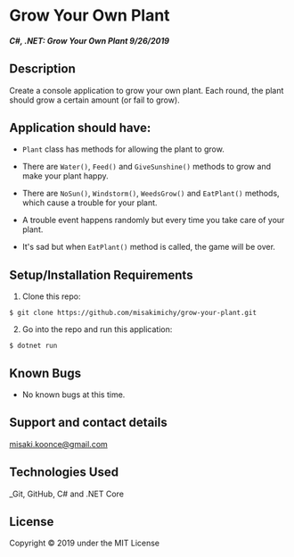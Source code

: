 # Grow Your Own Plant

#### _C#, .NET: Grow Your Own Plant 9/26/2019_

## Description
Create a console application to grow your own plant. Each round, the plant should grow a certain amount (or fail to grow).

## Application should have:
- `Plant` class has methods for allowing the plant to grow.

- There are `Water()`, `Feed()` and `GiveSunshine()` methods to grow and make your plant happy.

- There are `NoSun()`, `Windstorm()`, `WeedsGrow()` and `EatPlant()` methods, which cause a trouble for your plant.

- A trouble event happens randomly but every time you take care of your plant.

- It's sad but when `EatPlant()` method is called, the game will be over.

## Setup/Installation Requirements

1. Clone this repo:
```
$ git clone https://github.com/misakimichy/grow-your-plant.git
```

2. Go into the repo and run this application:
```
$ dotnet run
```

## Known Bugs
* No known bugs at this time.

## Support and contact details
 misaki.koonce@gmail.com

## Technologies Used
_Git, GitHub, C# and .NET Core


## License
Copyright © 2019 under the MIT License